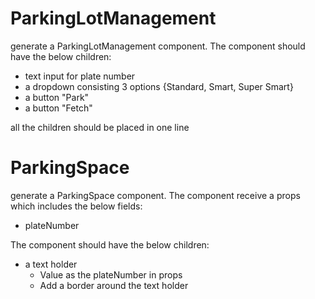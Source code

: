 # ParkingLotManagement

generate a ParkingLotManagement component. The component should have the below children:

- text input for plate number
- a dropdown consisting 3 options {Standard, Smart, Super Smart}
- a button "Park"
- a button "Fetch"

all the children should be placed in one line

# ParkingSpace

generate a ParkingSpace component. The component receive a props which includes the below fields:

- plateNumber

The component should have the below children:

- a text holder 
    - Value as the plateNumber in props
    - Add a border around the text holder
